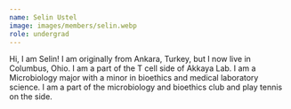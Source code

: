 ```yaml
---
name: Selin Ustel
image: images/members/selin.webp
role: undergrad
---
```


Hi, I am Selin! I am originally from Ankara, Turkey, but I now live in Columbus, Ohio. I am a part of the T cell side of Akkaya Lab. I am a Microbiology major with a minor in bioethics and medical laboratory science. I am a part of the microbiology and bioethics club and play tennis on the side.